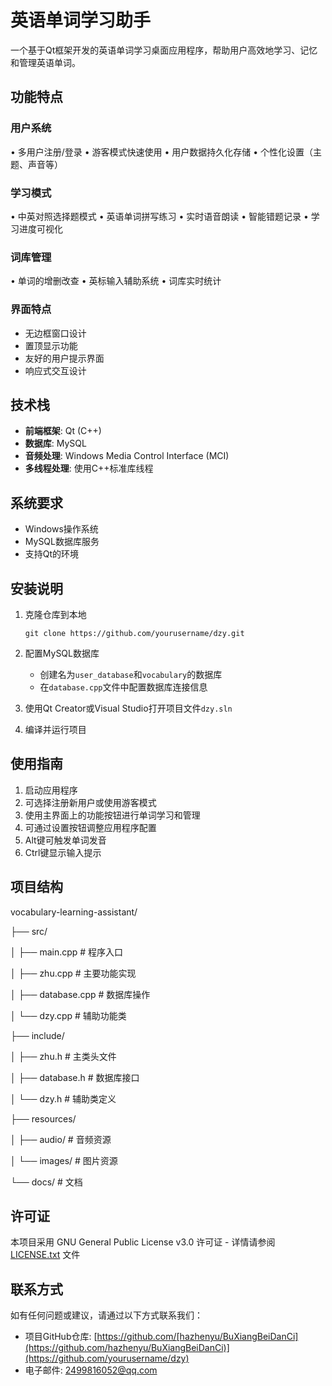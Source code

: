 # 英语单词学习助手

一个基于Qt框架开发的英语单词学习桌面应用程序，帮助用户高效地学习、记忆和管理英语单词。

## 功能特点

### 用户系统

•    多用户注册/登录
•    游客模式快速使用
•    用户数据持久化存储
•    个性化设置（主题、声音等）

### 学习模式

•    中英对照选择题模式
•    英语单词拼写练习
•    实时语音朗读
•    智能错题记录
•    学习进度可视化

### 词库管理

•    单词的增删改查
•    英标输入辅助系统
•    词库实时统计

### 界面特点

- 无边框窗口设计
- 置顶显示功能
- 友好的用户提示界面
- 响应式交互设计

## 技术栈

- **前端框架**: Qt (C++)
- **数据库**: MySQL
- **音频处理**: Windows Media Control Interface (MCI)
- **多线程处理**: 使用C++标准库线程

## 系统要求

- Windows操作系统
- MySQL数据库服务
- 支持Qt的环境

## 安装说明

1. 克隆仓库到本地
   
   ```
   git clone https://github.com/yourusername/dzy.git
   ```

2. 配置MySQL数据库
   
   - 创建名为`user_database`和`vocabulary`的数据库
   - 在`database.cpp`文件中配置数据库连接信息

3. 使用Qt Creator或Visual Studio打开项目文件`dzy.sln`

4. 编译并运行项目

## 使用指南

1. 启动应用程序
2. 可选择注册新用户或使用游客模式
3. 使用主界面上的功能按钮进行单词学习和管理
4. 可通过设置按钮调整应用程序配置
5. Alt键可触发单词发音
6. Ctrl键显示输入提示

## 项目结构

vocabulary-learning-assistant/

├── src/

│   ├── main.cpp          # 程序入口

│   ├── zhu.cpp           # 主要功能实现

│   ├── database.cpp      # 数据库操作

│   └── dzy.cpp           # 辅助功能类

├── include/

│   ├── zhu.h             # 主类头文件

│   ├── database.h        # 数据库接口

│   └── dzy.h             # 辅助类定义

├── resources/

│   ├── audio/            # 音频资源

│   └── images/           # 图片资源

└── docs/                 # 文档

## 许可证

本项目采用 GNU General Public License v3.0 许可证 - 详情请参阅 [LICENSE.txt](LICENSE.txt) 文件

## 联系方式

如有任何问题或建议，请通过以下方式联系我们：

- 项目GitHub仓库: [https://github.com/[hazhenyu/BuXiangBeiDanCi](https://github.com/hazhenyu/BuXiangBeiDanCi)](https://github.com/yourusername/dzy)
- 电子邮件: 2499816052@qq.com
